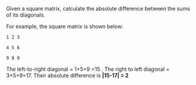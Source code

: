 Given a square matrix, calculate the absolute difference between the sums of its diagonals.

For example, the square matrix  is shown below:
```
1 2 3

4 5 6

9 8 9
```

The left-to-right diagonal = 1+5+9 =15 . The right to left diagonal = 3+5+9=17. Their absolute difference is **|15-17| = 2** 
